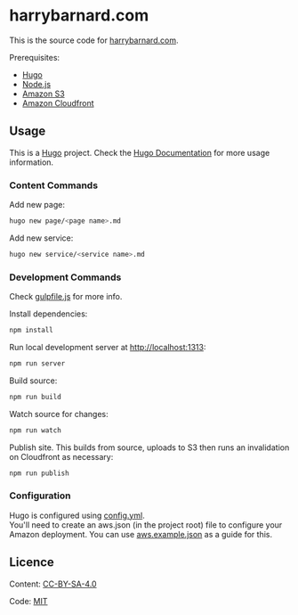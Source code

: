 # harrybarnard.com

This is the source code for [harrybarnard.com](https://harrybarnard.com).

Prerequisites:

* [Hugo](https://gohugo.io/)
* [Node.js](https://nodejs.org/)
* [Amazon S3](https://aws.amazon.com/s3/)
* [Amazon Cloudfront](https://aws.amazon.com/cloudfront/)

## Usage

This is a [Hugo](https://gohugo.io/) project. Check the [Hugo Documentation](https://gohugo.io/documentation/) for more 
usage information.

### Content Commands

Add new page:
```bash
hugo new page/<page name>.md
```
Add new service:
```bash
hugo new service/<service name>.md
```

### Development Commands
Check [gulpfile.js](https://github.com/harrybarnard/harrybarnard.com/blob/master/gulpfile.js) for more info.

Install dependencies:
```bash
npm install
```
Run local development server at [http://localhost:1313](https://localhost:1313):
```bash
npm run server
```
Build source:
```bash
npm run build
```
Watch source for changes:
```bash
npm run watch
```
Publish site. This builds from source, uploads to S3 then runs an invalidation on Cloudfront as necessary:
```bash
npm run publish
```

### Configuration
Hugo is configured using [config.yml](https://github.com/harrybarnard/harrybarnard.com/blob/master/config.toml).  
You'll need to create an aws.json (in the project root) file to configure your Amazon deployment. You can use 
[aws.example.json](https://github.com/harrybarnard/harrybarnard.com/blob/master/aws.example.json) as a guide for this.

## Licence
Content: [CC-BY-SA-4.0](https://choosealicense.com/licenses/cc-by-sa-4.0/)

Code: [MIT](https://choosealicense.com/licenses/mit/)